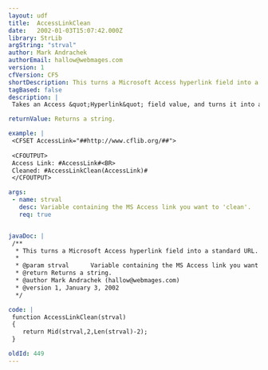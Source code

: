 ```yaml
---
layout: udf
title:  AccessLinkClean
date:   2002-01-03T15:07:42.000Z
library: StrLib
argString: "strval"
author: Mark Andrachek
authorEmail: hallow@webmages.com
version: 1
cfVersion: CF5
shortDescription: This turns a Microsoft Access hyperlink field into a standard URL.
tagBased: false
description: |
 Takes an Access &quot;Hyperlink&quot; field value, and turns it into a regular URL by removing the extra pounds at the beginning and end of the URL. This preserves pounds included as internal references.

returnValue: Returns a string.

example: |
 <CFSET AccessLink="##http://www.cflib.org/##">
 
 <CFOUTPUT>
 Access Link: #AccessLink#<BR>
 Cleaned: #AccessLinkClean(AccessLink)#
 </CFOUTPUT>

args:
 - name: strval
   desc: Variable containing the MS Access link you want to 'clean'.
   req: true


javaDoc: |
 /**
  * This turns a Microsoft Access hyperlink field into a standard URL.
  * 
  * @param strval      Variable containing the MS Access link you want to 'clean'. 
  * @return Returns a string. 
  * @author Mark Andrachek (hallow@webmages.com) 
  * @version 1, January 3, 2002 
  */

code: |
 function AccessLinkClean(strval)  
 {
    return Mid(strval,2,Len(strval)-2); 
 }

oldId: 449
---
```


